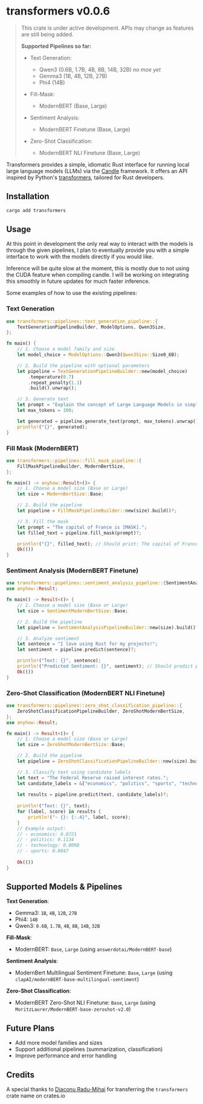 # transformers v0.0.6

> This crate is under active development. APIs may change as features are still being added.
>
> **Supported Pipelines so far:**
>
> - Text Generation:
>   - Qwen3 (0.6B, 1.7B, 4B, 8B, 14B, 32B) *no moe yet*
>   - Gemma3 (1B, 4B, 12B, 27B)
>   - Phi4 (14B)
>
> - Fill-Mask:
>   - ModernBERT (Base, Large)
>
> - Sentiment Analysis:
>   - ModernBERT Finetune (Base, Large)
>
> - Zero-Shot Classification:
>   - ModernBERT NLI Finetune (Base, Large)

Transformers provides a simple, idiomatic Rust interface for running local large language models (LLMs) via the [Candle](https://github.com/huggingface/candle) framework. It offers an API inspired by Python's [transformers](https://huggingface.co/docs/transformers), tailored for Rust developers.

## Installation

```cmd
cargo add transformers
```

## Usage

At this point in development the only real way to interact with the models is through the given pipelines, I plan to eventually provide you with a simple interface to work with the models directly if you would like.

Inference will be quite slow at the moment, this is mostly due to not using the CUDA feature when compiling candle. I will be working on integrating this smoothly in future updates for much faster inference.

Some examples of how to use the existing pipelines:

### Text Generation

```rust
use transformers::pipelines::text_generation_pipeline::{
    TextGenerationPipelineBuilder, ModelOptions, Qwen3Size,
};

fn main() {
    // 1. Choose a model family and size
    let model_choice = ModelOptions::Qwen3(Qwen3Size::Size0_6B);

    // 2. Build the pipeline with optional parameters
    let pipeline = TextGenerationPipelineBuilder::new(model_choice)
        .temperature(0.7)
        .repeat_penalty(1.1)
        .build().unwrap();

    // 3. Generate text
    let prompt = "Explain the concept of Large Language Models in simple terms.";
    let max_tokens = 100;

    let generated = pipeline.generate_text(prompt, max_tokens).unwrap();
    println!("{}", generated);
}
```

### Fill Mask (ModernBERT)

```rust
use transformers::pipelines::fill_mask_pipeline::{
    FillMaskPipelineBuilder, ModernBertSize,
};

fn main() -> anyhow::Result<()> {
    // 1. Choose a model size (Base or Large)
    let size = ModernBertSize::Base;

    // 2. Build the pipeline
    let pipeline = FillMaskPipelineBuilder::new(size).build()?;

    // 3. Fill the mask
    let prompt = "The capital of France is [MASK].";
    let filled_text = pipeline.fill_mask(prompt)?;

    println!("{}", filled_text); // Should print: The capital of France is Paris.
    Ok(())
}
```

### Sentiment Analysis (ModernBERT Finetune)

```rust
use transformers::pipelines::sentiment_analysis_pipeline::{SentimentAnalysisPipelineBuilder, SentimentModernBertSize};
use anyhow::Result;

fn main() -> Result<()> {
    // 1. Choose a model size (Base or Large)
    let size = SentimentModernBertSize::Base;

    // 2. Build the pipeline
    let pipeline = SentimentAnalysisPipelineBuilder::new(size).build()?;

    // 3. Analyze sentiment
    let sentence = "I love using Rust for my projects!";
    let sentiment = pipeline.predict(sentence)?;

    println!("Text: {}", sentence);
    println!("Predicted Sentiment: {}", sentiment); // Should predict positive sentiment
    Ok(())
}
```

### Zero-Shot Classification (ModernBERT NLI Finetune)

```rust
use transformers::pipelines::zero_shot_classification_pipeline::{
    ZeroShotClassificationPipelineBuilder, ZeroShotModernBertSize,
};
use anyhow::Result;

fn main() -> Result<()> {
    // 1. Choose a model size (Base or Large)
    let size = ZeroShotModernBertSize::Base;

    // 2. Build the pipeline
    let pipeline = ZeroShotClassificationPipelineBuilder::new(size).build()?;

    // 3. Classify text using candidate labels
    let text = "The Federal Reserve raised interest rates.";
    let candidate_labels = &["economics", "politics", "sports", "technology"];
    
    let results = pipeline.predict(text, candidate_labels)?;
    
    println!("Text: {}", text);
    for (label, score) in results {
        println!("- {}: {:.4}", label, score);
    }
    // Example output:
    // - economics: 0.8721
    // - politics: 0.1134
    // - technology: 0.0098
    // - sports: 0.0047
    
    Ok(())
}
```

## Supported Models & Pipelines

**Text Generation**:

- Gemma3: `1B`, `4B`, `12B`, `27B`
- Phi4: `14B`
- Qwen3: `0.6B`, `1.7B`, `4B`, `8B`, `14B`, `32B`

**Fill-Mask**:

- ModernBERT: `Base`, `Large` (using `answerdotai/ModernBERT-base`)

**Sentiment Analysis**:

- ModernBert Multilingual Sentiment Finetune: `Base`, `Large` (using `clapAI/modernBERT-base-multilingual-sentiment`)

**Zero-Shot Classification**:

- ModernBERT Zero-Shot NLI Finetune: `Base`, `Large` (using `MoritzLaurer/ModernBERT-base-zeroshot-v2.0`)

## Future Plans

- Add more model families and sizes
- Support additional pipelines (summarization, classification)
- Improve performance and error handling

## Credits

A special thanks to [Diaconu Radu-Mihai](https://github.com/radudiaconu0/) for transferring the `transformers` crate name on crates.io

